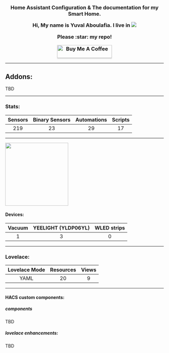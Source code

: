 <h3 align="center">Home Assistant Configuration &amp; The documentation for my Smart Home.
<p align="center">
Hi, My name is Yuval Aboulafia.
I live in <img src="https://github.com/oxguy3/flags/blob/master/mini/il.png"/></p>
<p align="center">Please :star: my repo!</p>

<a href="https://www.buymeacoffee.com/HMa8m26" target="_blank"><img src="https://www.buymeacoffee.com/assets/img/custom_images/orange_img.png" alt="Buy Me A Coffee" style="height: 41px !important;width: 174px !important;box-shadow: 0px 3px 2px 0px rgba(190, 190, 190, 0.5) !important;-webkit-box-shadow: 0px 3px 2px 0px rgba(190, 190, 190, 0.5) !important;" ></a>

<hr --- </hr>

## Addons:
TBD

<hr --- </hr>

### Stats:

| Sensors | Binary Sensors | Automations | Scripts |
|:-------:|:--------------:|:-----------:|:-------:|
|219      |23              |29           |17       |

<hr --- </hr>

<p>
<img src="https://github.com/yuvalabou/HomeAssistant-Config---WIP/blob/master/HA_pictures/Xiaomi_Logo.png" width="200"/>
<p/>

#### Devices:

| Vacuum | YEELIGHT (YLDP06YL) | WLED strips |
|:------:|:-------------------:|:-----------:|
|1       |3                    |0            |

<hr --- </hr>

### Lovelace:

| Lovelace Mode | Resources | Views |
|:-------------:|:---------:|:-----:|
|YAML           |20         |9      |

<hr --- </hr>

#### HACS custom components:

##### components
TBD

##### lovelace enhancements:
TBD